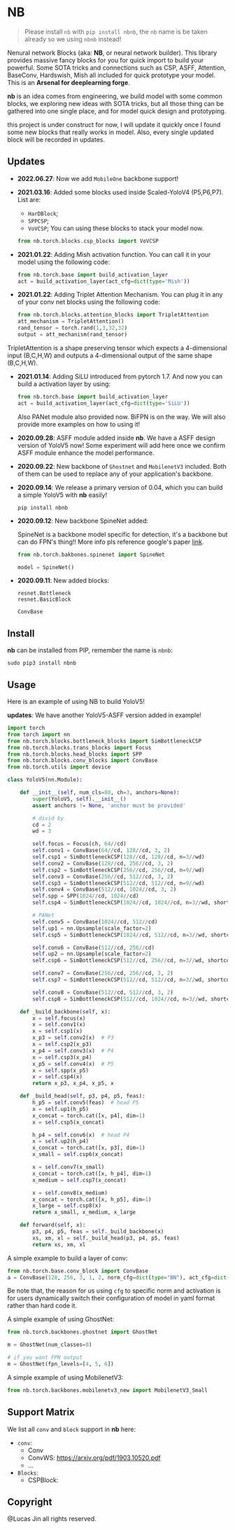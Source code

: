 # NB


> Please install `nb` with `pip install nbnb`, the `nb` name is be taken already so we using `nbnb` instead!


Nenural network Blocks (aka: **NB**, or neural network builder). This library provides massive fancy blocks for you for quick import to build your powerful. Some SOTA tricks and connections such as CSP, ASFF, Attention, BaseConv, Hardswish, Mish all included for quick prototype your model. This is an **Arsenal for deeplearning forge**.

**nb** is an idea comes from engineering, we build model with some common blocks, we exploring new ideas with SOTA tricks, but all those thing can be gathered into one single place, and for model quick design and prototyping.

this project is under construct for now, I will update it quickly once I found some new blocks that really works in model. Also, every single updated block will be recorded in updates.



## Updates

- **2022.06.27**: Now we add `MobileOne` backbone support!
- **2021.03.16**: Added some blocks used inside Scaled-YoloV4 (P5,P6,P7). List are:
  - `HarDBlock`;
  - `SPPCSP`;
  - `VoVCSP`;
  You can using these blocks to stack your model now.
  
  ```python
  from nb.torch.blocks.csp_blocks import VoVCSP
  ```
- **2021.01.22**: Adding Mish activation function. You can call it in your model using the following code:
  
  ```python
  from nb.torch.base import build_activation_layer
  act = build_activation_layer(act_cfg=dict(type='Mish'))
  ```
  
- **2021.01.22**: Adding Triplet Attention Mechanism. You can plug it in any of your conv net blocks using the following code:
  
  ```python
  from nb.torch.blocks.attention_blocks import TripletAttention
  att_mechanism = TripletAttention()
  rand_tensor = torch.rand(1,3,32,32)
  output = att_mechanism(rand_tensor)
  ```
TripletAttention is a shape preserving tensor which expects a 4-dimensional input (B,C,H,W) and outputs a 4-dimensional output of the same shape (B,C,H,W).
  
- **2021.01.14**: Adding SiLU introduced from pytorch 1.7. And now you can build a activation layer by using:

  ```python
  from nb.torch.base import build_activation_layer
  act = build_activation_layer(act_cfg=dict(type='SiLU'))
  ```

  Also PANet module also provided now. BiFPN is on the way. We will also provide more examples on how to using it!

- **2020.09.28**: ASFF module added inside **nb**. We have a ASFF design version of YoloV5 now! Some experiment will add here once we confirm ASFF module enhance the model performance.

- **2020.09.22**: New backbone of `Ghostnet` and `MobilenetV3` included. Both of them can be used to replace any of your application's backbone.

- **2020.09.14**: We release a primary version of 0.04, which you can build a simple YoloV5 with **nb** easily!

  ```shell
  pip install nbnb
  ```
  
- **2020.09.12**: New backbone SpineNet added:

  SpineNet is a backbone model specific for detection, it's a backbone but can do FPN's thing!! More info pls reference google's paper [link](https://ai.googleblog.com/2020/06/spinenet-novel-architecture-for-object.html).
  
  ```python
  from nb.torch.bakbones.spinenet import SpineNet
  
  model = SpineNet()
  ```
  
- **2020.09.11**: New added blocks:

  ```
  resnet.Bottleneck
  resnet.BasicBlock
  
  ConvBase
  ```


## Install

**nb** can be installed from PIP, remember the name is `nbnb`:

```
sudo pip3 install nbnb
```



## Usage

Here is an example of using NB to build YoloV5! 

**updates**: We have another YoloV5-ASFF version added in example!

```python
import torch
from torch import nn
from nb.torch.blocks.bottleneck_blocks import SimBottleneckCSP
from nb.torch.blocks.trans_blocks import Focus
from nb.torch.blocks.head_blocks import SPP
from nb.torch.blocks.conv_blocks import ConvBase
from nb.torch.utils import device

class YoloV5(nn.Module):

    def __init__(self, num_cls=80, ch=3, anchors=None):
        super(YoloV5, self).__init__()
        assert anchors != None, 'anchor must be provided'

        # divid by
        cd = 2
        wd = 3

        self.focus = Focus(ch, 64//cd)
        self.conv1 = ConvBase(64//cd, 128//cd, 3, 2)
        self.csp1 = SimBottleneckCSP(128//cd, 128//cd, n=3//wd)
        self.conv2 = ConvBase(128//cd, 256//cd, 3, 2)
        self.csp2 = SimBottleneckCSP(256//cd, 256//cd, n=9//wd)
        self.conv3 = ConvBase(256//cd, 512//cd, 3, 2)
        self.csp3 = SimBottleneckCSP(512//cd, 512//cd, n=9//wd)
        self.conv4 = ConvBase(512//cd, 1024//cd, 3, 2)
        self.spp = SPP(1024//cd, 1024//cd)
        self.csp4 = SimBottleneckCSP(1024//cd, 1024//cd, n=3//wd, shortcut=False)

        # PANet
        self.conv5 = ConvBase(1024//cd, 512//cd)
        self.up1 = nn.Upsample(scale_factor=2)
        self.csp5 = SimBottleneckCSP(1024//cd, 512//cd, n=3//wd, shortcut=False)

        self.conv6 = ConvBase(512//cd, 256//cd)
        self.up2 = nn.Upsample(scale_factor=2)
        self.csp6 = SimBottleneckCSP(512//cd, 256//cd, n=3//wd, shortcut=False)

        self.conv7 = ConvBase(256//cd, 256//cd, 3, 2)
        self.csp7 = SimBottleneckCSP(512//cd, 512//cd, n=3//wd, shortcut=False)

        self.conv8 = ConvBase(512//cd, 512//cd, 3, 2)
        self.csp8 = SimBottleneckCSP(512//cd, 1024//cd, n=3//wd, shortcut=False)

    def _build_backbone(self, x):
        x = self.focus(x)
        x = self.conv1(x)
        x = self.csp1(x)
        x_p3 = self.conv2(x)  # P3
        x = self.csp2(x_p3)
        x_p4 = self.conv3(x)  # P4
        x = self.csp3(x_p4)
        x_p5 = self.conv4(x)  # P5
        x = self.spp(x_p5)
        x = self.csp4(x)
        return x_p3, x_p4, x_p5, x

    def _build_head(self, p3, p4, p5, feas):
        h_p5 = self.conv5(feas)  # head P5
        x = self.up1(h_p5)
        x_concat = torch.cat([x, p4], dim=1)
        x = self.csp5(x_concat)

        h_p4 = self.conv6(x)  # head P4
        x = self.up2(h_p4)
        x_concat = torch.cat([x, p3], dim=1)
        x_small = self.csp6(x_concat)

        x = self.conv7(x_small)
        x_concat = torch.cat([x, h_p4], dim=1)
        x_medium = self.csp7(x_concat)

        x = self.conv8(x_medium)
        x_concat = torch.cat([x, h_p5], dim=1)
        x_large = self.csp8(x)
        return x_small, x_medium, x_large

    def forward(self, x):
        p3, p4, p5, feas = self._build_backbone(x)
        xs, xm, xl = self._build_head(p3, p4, p5, feas)
        return xs, xm, xl
```

A simple example to build a layer of conv:

```python
from nb.torch.base.conv_block import ConvBase
a = ConvBase(128, 256, 3, 1, 2, norm_cfg=dict(type="BN"), act_cfg=dict(type="Hardswish"))
```
Be note that, the reason for us using `cfg` to specific norm and activation is for users dynamically switch their configuration of model in yaml format rather than hard code it.

A simple example of using GhostNet:

```python
from nb.torch.backbones.ghostnet import GhostNet

m = GhostNet(num_classes=8)

# if you want FPN output
m = GhostNet(fpn_levels=[4, 5, 6])
```

A simple example of using MobilenetV3:

```python
from nb.torch.backbones.mobilenetv3_new import MobilenetV3_Small
```


## Support Matrix

We list all `conv` and `block` support in **nb** here:

- `conv`:
  - Conv
  - ConvWS: https://arxiv.org/pdf/1903.10520.pdf
  - ...
- `Blocks`:
  - CSPBlock: 



## Copyright

@Lucas Jin all rights reserved.
